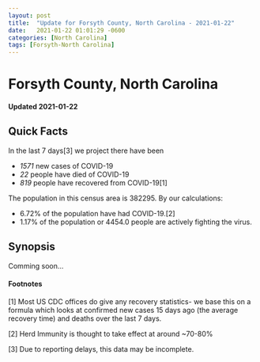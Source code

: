 ```yaml
---
layout: post
title:  "Update for Forsyth County, North Carolina - 2021-01-22"
date:   2021-01-22 01:01:29 -0600
categories: [North Carolina]
tags: [Forsyth-North Carolina]
---
```


# Forsyth County, North Carolina
#### Updated 2021-01-22

## Quick Facts

In the last 7 days[3] we project there have been
- *1571* new cases of COVID-19
- *22* people have died of COVID-19
- *819* people have recovered from COVID-19[1]

The population in this census area is 382295. By our calculations:
- 6.72% of the population have had COVID-19.[2]
- 1.17% of the population or 4454.0 people are actively fighting the virus.

## Synopsis

Comming soon...


#### Footnotes

[1] Most US CDC offices do give any recovery statistics- we base this on a formula which looks at confirmed new cases
15 days ago (the average recovery time) and deaths over the last 7 days.

[2] Herd Immunity is thought to take effect at around ~70-80%

[3] Due to reporting delays, this data may be incomplete.
 
    